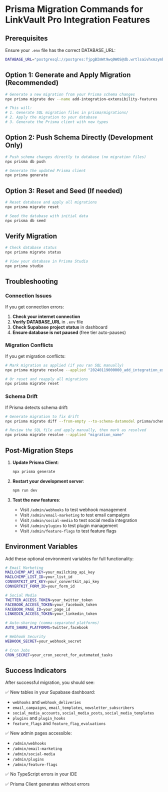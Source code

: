 # Prisma Migration Commands for LinkVault Pro Integration Features

## Prerequisites

Ensure your `.env` file has the correct DATABASE_URL:
```bash
DATABASE_URL="postgresql://postgres:TjpgBImWt9wq0WOS@db.wrtlsaivhxmzymbmtkrf.supabase.co:5432/postgres"
```

## Option 1: Generate and Apply Migration (Recommended)

```bash
# Generate a new migration from your Prisma schema changes
npx prisma migrate dev --name add-integration-extensibility-features

# This will:
# 1. Generate SQL migration files in prisma/migrations/
# 2. Apply the migration to your database
# 3. Generate the Prisma client with new types
```

## Option 2: Push Schema Directly (Development Only)

```bash
# Push schema changes directly to database (no migration files)
npx prisma db push

# Generate the updated Prisma client
npx prisma generate
```

## Option 3: Reset and Seed (If needed)

```bash
# Reset database and apply all migrations
npx prisma migrate reset

# Seed the database with initial data
npx prisma db seed
```

## Verify Migration

```bash
# Check database status
npx prisma migrate status

# View your database in Prisma Studio
npx prisma studio
```

## Troubleshooting

### Connection Issues
If you get connection errors:

1. **Check your internet connection**
2. **Verify DATABASE_URL** in `.env` file
3. **Check Supabase project status** in dashboard
4. **Ensure database is not paused** (free tier auto-pauses)

### Migration Conflicts
If you get migration conflicts:

```bash
# Mark migration as applied (if you ran SQL manually)
npx prisma migrate resolve --applied "20240119000000_add_integration_extensibility_features"

# Or reset and reapply all migrations
npx prisma migrate reset
```

### Schema Drift
If Prisma detects schema drift:

```bash
# Generate migration to fix drift
npx prisma migrate diff --from-empty --to-schema-datamodel prisma/schema.prisma --script > fix-drift.sql

# Review the SQL file and apply manually, then mark as resolved
npx prisma migrate resolve --applied "migration_name"
```

## Post-Migration Steps

1. **Update Prisma Client**:
   ```bash
   npx prisma generate
   ```

2. **Restart your development server**:
   ```bash
   npm run dev
   ```

3. **Test the new features**:
   - Visit `/admin/webhooks` to test webhook management
   - Visit `/admin/email-marketing` to test email campaigns
   - Visit `/admin/social-media` to test social media integration
   - Visit `/admin/plugins` to test plugin management
   - Visit `/admin/feature-flags` to test feature flags

## Environment Variables

Add these optional environment variables for full functionality:

```bash
# Email Marketing
MAILCHIMP_API_KEY=your_mailchimp_api_key
MAILCHIMP_LIST_ID=your_list_id
CONVERTKIT_API_KEY=your_convertkit_api_key
CONVERTKIT_FORM_ID=your_form_id

# Social Media
TWITTER_ACCESS_TOKEN=your_twitter_token
FACEBOOK_ACCESS_TOKEN=your_facebook_token
FACEBOOK_PAGE_ID=your_page_id
LINKEDIN_ACCESS_TOKEN=your_linkedin_token

# Auto-sharing (comma-separated platforms)
AUTO_SHARE_PLATFORMS=twitter,facebook

# Webhook Security
WEBHOOK_SECRET=your_webhook_secret

# Cron Jobs
CRON_SECRET=your_cron_secret_for_automated_tasks
```

## Success Indicators

After successful migration, you should see:

✅ New tables in your Supabase dashboard:
- `webhooks` and `webhook_deliveries`
- `email_campaigns`, `email_templates`, `newsletter_subscribers`
- `social_media_accounts`, `social_media_posts`, `social_media_templates`
- `plugins` and `plugin_hooks`
- `feature_flags` and `feature_flag_evaluations`

✅ New admin pages accessible:
- `/admin/webhooks`
- `/admin/email-marketing`
- `/admin/social-media`
- `/admin/plugins`
- `/admin/feature-flags`

✅ No TypeScript errors in your IDE

✅ Prisma Client generates without errors